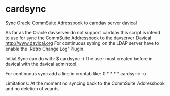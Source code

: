 cardsync
========

Sync Oracle CommSuite Adressbook to carddav server davical

As far as the Oracle davserver do not support carddav this script is intend
to use for sync the CommSuite Addressbook to the davserver 
Davical http://www.davical.org 
For continuous syning on the LDAP server have to enable the 'Retro Change Log'
Plugin.

Initial Sync can do with:
$ cardsync -i <username>
The user must created before in davical with the davical admintool.

For continuous sync add a line in crontab like:
0 * * * * cardsync -u

Limitations:
At the moment no syncing back to the CommSuite Addressbook and no deletion of vcards.
